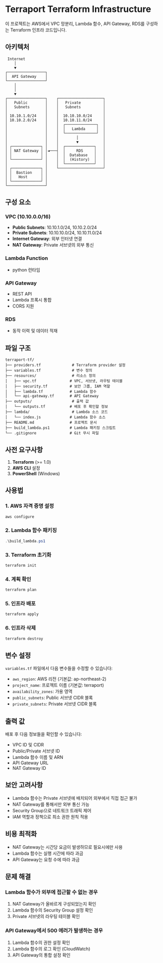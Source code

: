 # Terraport Terraform Infrastructure

이 프로젝트는 AWS에서 VPC 망분리, Lambda 함수, API Gateway, RDS를 구성하는 Terraform 인프라 코드입니다.

## 아키텍처

```
 Internet
    │
    ▼
┌─────────────────┐
│  API Gateway    │
└─────────────────┘
    │
    │
    ▼
┌─────────────────┐    ┌────────────────────┐
│   Public        │    │   Private          │
│   Subnets       │    │   Subnets          │
│                 │    │                    │
│ 10.10.1.0/24    │    │  10.10.10.0/24     │
│ 10.10.2.0/24    │    │  10.10.11.0/24     │
│                 │    │  ┌──────────────┐  │
│                 │    │  │   Lambda     │  │
│                 │    │  └──────────────┘  │
│                 │    │        │           │
│                 │    │        ▼           │
│ ┌─────────────┐ │    │  ┌─────────────┐   │
│ │ NAT Gateway │ │◄───┤  │     RDS     │   │
│ │             │ │    │  │  Database   │   │
│ └─────────────┘ │    │  │  (History)  │   │
│                 │    │  └─────────────┘   │
│ ┌─────────────┐ │    └────────────────────┘
│ │  Bastion    │ │
│ │   Host      │ │
│ └─────────────┘ │
└─────────────────┘
```

## 구성 요소

### VPC (10.10.0.0/16)
- **Public Subnets**: 10.10.1.0/24, 10.10.2.0/24
- **Private Subnets**: 10.10.10.0/24, 10.10.11.0/24
- **Internet Gateway**: 외부 인터넷 연결
- **NAT Gateway**: Private 서브넷의 외부 통신

### Lambda Function
- python 런타임

### API Gateway
- REST API
- Lambda 프록시 통합
- CORS 지원

### RDS
- 동작 이력 및 데이터 적재

## 파일 구조

```
terraport-tf/
├── providers.tf              # Terraform provider 설정
├── variables.tf              # 변수 정의
├── resources/                # 리소스 정의
│   ├── vpc.tf               # VPC, 서브넷, 라우팅 테이블
│   ├── security.tf          # 보안 그룹, IAM 역할
│   ├── lambda.tf            # Lambda 함수
│   └── api-gateway.tf       # API Gateway
├── outputs/                  # 출력 값
│   └── outputs.tf           # 배포 후 확인할 정보
├── lambda/                   # Lambda 소스 코드
│   └── index.js             # Lambda 함수 소스
├── README.md                # 프로젝트 문서
├── build_lambda.ps1         # Lambda 패키징 스크립트
└── .gitignore               # Git 무시 파일
```

## 사전 요구사항

1. **Terraform** (>= 1.0)
2. **AWS CLI** 설정
3. **PowerShell** (Windows)

## 사용법

### 1. AWS 자격 증명 설정
```powershell
aws configure
```

### 2. Lambda 함수 패키징
```powershell
.\build_lambda.ps1
```

### 3. Terraform 초기화
```powershell
terraform init
```

### 4. 계획 확인
```powershell
terraform plan
```

### 5. 인프라 배포
```powershell
terraform apply
```

### 6. 인프라 삭제
```powershell
terraform destroy
```

## 변수 설정

`variables.tf` 파일에서 다음 변수들을 수정할 수 있습니다:

- `aws_region`: AWS 리전 (기본값: ap-northeast-2)
- `project_name`: 프로젝트 이름 (기본값: terraport)
- `availability_zones`: 가용 영역
- `public_subnets`: Public 서브넷 CIDR 블록
- `private_subnets`: Private 서브넷 CIDR 블록

## 출력 값

배포 후 다음 정보들을 확인할 수 있습니다:

- VPC ID 및 CIDR
- Public/Private 서브넷 ID
- Lambda 함수 이름 및 ARN
- API Gateway URL
- NAT Gateway ID

## 보안 고려사항

- Lambda 함수는 Private 서브넷에 배치되어 외부에서 직접 접근 불가
- NAT Gateway를 통해서만 외부 통신 가능
- Security Group으로 네트워크 트래픽 제어
- IAM 역할과 정책으로 최소 권한 원칙 적용

## 비용 최적화

- NAT Gateway는 시간당 요금이 발생하므로 필요시에만 사용
- Lambda 함수는 실행 시간에 따라 과금
- API Gateway는 요청 수에 따라 과금

## 문제 해결

### Lambda 함수가 외부에 접근할 수 없는 경우
1. NAT Gateway가 올바르게 구성되었는지 확인
2. Lambda 함수의 Security Group 설정 확인
3. Private 서브넷의 라우팅 테이블 확인

### API Gateway에서 500 에러가 발생하는 경우
1. Lambda 함수의 권한 설정 확인
2. Lambda 함수의 로그 확인 (CloudWatch)
3. API Gateway의 통합 설정 확인 